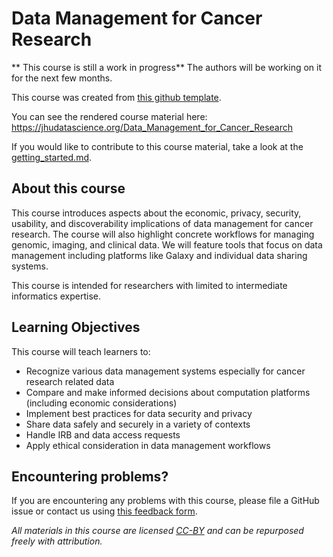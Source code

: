 # Data Management for Cancer Research

** This course is still a work in progress** The authors will be working on it for the next few months.


This course was created from [this github template](https://github.com/jhudsl/DaSL_Course_Template_Bookdown).

You can see the rendered course material here:  https://jhudatascience.org/Data_Management_for_Cancer_Research

If you would like to contribute to this course material, take a look at the [getting_started.md](./getting_started.md).

## About this course

This course introduces aspects about the economic, privacy, security, usability, and discoverability implications of data management for cancer research. The course will also highlight concrete workflows for managing genomic, imaging, and clinical data. We will feature tools that focus on data management including platforms like Galaxy and individual data sharing systems.

This course is intended for researchers with limited to intermediate informatics expertise. 

## Learning Objectives

This course will teach learners to:  

- Recognize various data management systems especially for cancer research related data
- Compare and make informed decisions about computation platforms (including economic considerations)
- Implement best practices for data security and privacy
- Share data safely and securely in a variety of contexts
- Handle IRB and data access requests
- Apply ethical consideration in data management workflows


## Encountering problems?

If you are encountering any problems with this course, please file a GitHub issue or contact us using [this feedback form](https://docs.google.com/forms/d/e/1FAIpQLSeYwgP9ZKGRCCkLV2vnMZy9ZLSqXZTUKTFKDVYEy95aXzw2Bg/viewform).

_All materials in this course are licensed [CC-BY](https://tldrlegal.com/license/creative-commons-attribution-(cc)) and can be repurposed freely with attribution._
